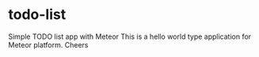 # todo-list
Simple TODO list app with Meteor
This is a hello world type application for Meteor platform.
Cheers
